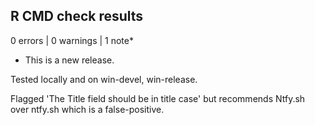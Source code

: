 ## R CMD check results

0 errors | 0 warnings | 1 note*

* This is a new release.

Tested locally and on win-devel, win-release.

Flagged 'The Title field should be in title case' but 
recommends Ntfy.sh over ntfy.sh which is a false-positive.
